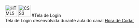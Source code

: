 <div>
<img src="https://logonoid.com/images/thumbs/html5-logo.png" width=40  alt="HTML5 Logo" /> 
<img src="https://logonoid.com/images/thumbs/css3-logo.png" width=40  alt="CSS3 Logo" /> 
  #Tela de Login
</div>
Tela de Login desenvolvida durante aula do canal <a href="https://www.youtube.com/watch?v=TpawIZdeMDI&list=PLnDvRpP8Bnew4ZYLYp47sD52OHQfHNdGB">Hora de Codar</a> 
